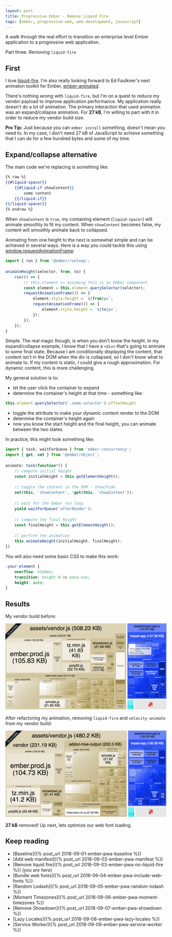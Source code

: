 ```yaml
---
layout: post
title: Progressive Ember - Remove Liquid Fire
tags: [ember, progressive-web, web-development, javascript]
---
```


A walk through the real effort to transition an enterprise level Ember application to a progressive web application.

Part three: Removing `liquid-fire`
<!--more-->

## First
I love [liquid-fire](https://github.com/ember-animation/liquid-fire). I'm also really looking forward to Ed Faulkner's next animaton toolkit for Ember, [ember-animated](https://github.com/ember-animation/ember-animated).

There's nothing wrong with `liquid-fire`, but I'm on a quest to reduce my vendor payload to improve application performance. My application really doesn't do a lot of animation. The primary interaction that used animation was an expand/collapse animation. For **27 kB**, I'm willing to part with it in order to reduce my vendor build size.

**Pro Tip:** Just because you can `ember install` something, doesn't mean you need to. In my case, I don't need 27 kB of JavaScript to achieve something that I can do for a few hundred bytes and some of my time.

## Expand/collapse alternative
The main code we're replacing is something like:

```handlebars
{% raw %}
{{#liquid-spacer}}
    {{#liquid-if showContent}}
        some content
    {{/liquid-if}}
{{/liquid-spacer}}
{% endraw %}
```

When `showContent` is `true`, my containing element (`liquid-spacer`) will animate smoothly to fit my content. When `showContent` becomes false, my content will smoothly animate back to collapsed.

Animating from one height to the next is somewhat simple and can be achieved in several ways. Here is a way you could tackle this using [window.requestAnimationFrame](https://developer.mozilla.org/en-US/docs/Web/API/window/requestAnimationFrame):

```javascript
import { run } from '@ember/runloop';

animateHeight(selector, from, to) {
    run(() => {
        // this.element => assuming this is an Ember component
        const element = this.element.querySelector(selector);
        requestAnimationFrame(() => {
            element.style.height = `${from}px`;
            requestAnimationFrame(() => {
                element.style.height = `${to}px`;
            });
        });
    });
}
```

Simple. The real magic though, is when you don't know the height. In my expand/collapse example, I know that I have a `<div>` that's going to animate to some final state. Because I am conditionally displaying the content, that content isn't in the DOM when the div is collapsed, so I don't know what to animate to. If my content is static, I could give a rough approximation. For dynamic content, this is more challenging.

My general solution is to:
- let the user click the container to expand
- determine the container's height at that time - something like:
```javascript
this.element.querySelector('.some-selector').offsetHeight
```
- toggle the attribute to make your dynamic content render to the DOM
- determine the container's height again
- now you know the start height and the final height, you can animate between the two states

In practice, this might look something like:

```javascript
import { task, waitForQueue } from 'ember-concurrency';
import { get, set } from '@ember/object';

animate: task(function*() {
    // compute initial height
    const initialHeight = this.getElementHeight();

    // toggle the content in the DOM - show/hide
    set(this, 'showContent', !get(this, 'showContent'));

    // wait for the Ember run loop
    yield waitForQueue('afterRender');

    // compute the final height
    const finalHeight = this.getElementHeight();

    // perform the animation
    this.animateHeight(initialHeight, finalHeight);
})
```

You will also need some basic CSS to make this work:

```css
.your-element {
    overflow: hidden;
    transition: height 0.4s ease-out;
    height: auto;
}
```

## Results
My vendor build before:

![Baseline Build](/public/img/posts/20180908/baseline-build.png "Baseline - Build")

After refactoring my animation, removing `liquid-fire` and `velocity-animate` from my vendor build:

![No Liquid Fire - Build](/public/img/posts/20180910/no-liquid-fire-build.png "No Liquid Fire - Build")

**27 kB** removed! Up next, lets optimize our web font loading.

## Keep reading
- [Baseline]({% post_url 2018-09-01-ember-pwa-baseline %}) 
- [Add web manifest]({% post_url 2018-09-02-ember-pwa-manifest %}) 
- [Remove liquid fire]({% post_url 2018-09-03-ember-pwa-no-liquid-fire %}) _(you are here)_
- [Bundle web fonts]({% post_url 2018-09-04-ember-pwa-include-web-fonts %}) 
- [Random Lodash]({% post_url 2018-09-05-ember-pwa-random-lodash %})
- [Moment Timezones]({% post_url 2018-09-06-ember-pwa-moment-timezones %})
- [Remove Showdown]({% post_url 2018-09-07-ember-pwa-showdown %})
- [Lazy Locales]({% post_url 2018-09-08-ember-pwa-lazy-locales %})
- [Service Worker]({% post_url 2018-09-09-ember-pwa-service-worker %})
